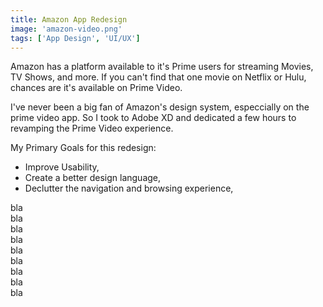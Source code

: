 ```yaml
---
title: Amazon App Redesign
image: 'amazon-video.png'
tags: ['App Design', 'UI/UX']
---
```


Amazon has a platform available to it's Prime users for streaming Movies, TV Shows, and more. If you can't find that one movie on Netflix or Hulu, chances are it's available on Prime Video.

I've never been a big fan of Amazon's design system, especcially on the prime video app. So I took to Adobe XD and dedicated a few hours to revamping the Prime Video experience.

My Primary Goals for this redesign:

- Improve Usability,
- Create a better design language,
- Declutter the navigation and browsing experience,

bla <br>
bla <br>
bla <br>
bla <br>
bla <br>
bla <br>
bla <br>
bla <br>
bla <br>